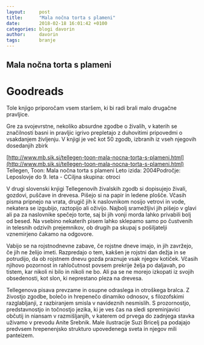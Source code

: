 ```yaml
---
layout:     post
title:      "Mala nočna torta s plameni"
date:       2018-02-18 16:01:42 +0100
categories: blogi davorin
author:		davorin
tags:		branje
---
```


## Mala nočna torta s plameni

# Goodreads

Tole knjigo priporočam vsem staršem, ki bi radi brali malo drugačne pravljice. 

Gre za svojevrstne, nekoliko absurdne zgodbe o živalih, v katerih se značilnosti basni in pravljic igrivo prepletajo z duhovitimi pripovedmi o vsakdanjem življenju. V knjigi je več kot 50 zgodb, izbranih iz vseh njegovih dosedanjih zbirk


[http://www.mb.sik.si/tellegen-toon-mala-nocna-torta-s-plameni.html](http://www.mb.sik.si/tellegen-toon-mala-nocna-torta-s-plameni.html)
Tellegen, Toon: Mala nočna torta s plameni
Leto izida: 2004Področje: Leposlovje do 9. leta - CCiljna skupina: otroci

V drugi slovenski knjigi Tellegenovih živalskih zgodb si dopisujejo živali, gozdovi, puščave in drevesa. Pišejo si na papir in ledene plošče. Včasih pisma pripnejo na vrata, drugič jih k naslovnikom nosijo vetrovi in vode, nekatera se izgubijo, raztopijo ali oživijo. Najbolj sramežljivi jih pišejo v glavi ali pa za naslovnike spečejo torte, saj bi jih vonji morda lahko privabili bolj od besed. Na vsebino nekaterih pisem lahko sklepamo samo po čustvenih in telesnih odzivih prejemnikov, ob drugih pa skupaj s pošiljatelji vznemirjeno čakamo na odgovore.

Vabijo se na rojstnodnevne zabave, če rojstne dneve imajo, in jih zavržejo, če jih ne želijo imeti. Razpredajo o tem, kakšen je rojstni dan dežja in se potrudijo, da ob rojstnem dnevu gozda praznuje vsak njegov kotiček. Včasih njihovo pozornost in rahločutnost povsem prekrije želja po daljavah, po tistem, kar nikoli ni bilo in nikoli ne bo. Ali pa se ne morejo izkopati iz svojih obsedenosti, kot slon, ki neprestano pleza na drevesa.

Tellegenova pisava prevzame in osupne odraslega in otroškega bralca. Z živostjo zgodbe, bolečo in hrepenečo dinamiko odnosov, s filozofskimi razglabljanji, z razbiranjem smisla v navideznih nesmislih. S prozornostjo, predstavnostjo in točnostjo jezika, ki je ves čas na sledi spreminjavici občutij in niansam v razmišljanjih, v katerem od prvega do zadnjega stavka uživamo v prevodu Anite Srebnik. Male ilustracije Suzi Bricelj pa podajajo predvsem hrepenenjsko strukturo upovedenega sveta in njegov mili panteizem.